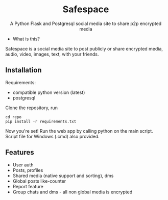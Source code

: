 <div align="center">
  
# Safespace
A Python Flask and Postgresql social media site to share p2p encrypted media

</div>

- What is this?

Safespace is a social media site to post publicly or share encrypted media, audio, video, images, text, with your friends.

## Installation
Requirements:
- compatible python version (latest)
- postgresql
  
Clone the repository, run
  ```terminal
  cd repo
  pip install -r requirements.txt
  ```

Now you're set! Run the web app by calling python on the main script.
Script file for Windows (.cmd) also provided.

## Features
- User auth
- Posts, profiles
- Shared media (native support and sorting), dms
- Global posts like-counter
- Report feature
- Group chats and dms - all non global media is encrypted

